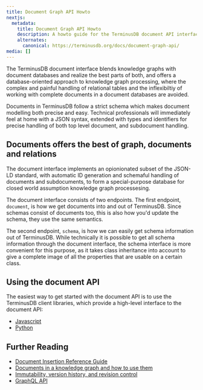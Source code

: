 ```yaml
---
title: Document Graph API Howto
nextjs:
  metadata:
    title: Document Graph API Howto
    description: A howto guide for the TerminusDB document API interface.
    alternates:
      canonical: https://terminusdb.org/docs/document-graph-api/
media: []
---
```


The TerminusDB document interface blends knowledge graphs with document databases and realize the best parts of both, and offers a database-oriented approach to knowledge graph processing, where the complex and painful handling of relational tables and the inflexibiltiy of working with complete documents in a document databases are avoided.

Documents in TerminusDB follow a strict schema which makes document modelling both precise and easy. Technical professionals will immediately feel at home with a JSON syntax, extended with types and identifiers for precise handling of both top level document, and subdocument handling.

## Documents offers the best of graph, documents and relations

The document interface implements an opionionated subset of the JSON-LD standard, with automatic ID generation and schemaful handling of documents and subdocuments, to form a special-purpose database for closed world assumption knowledge graph processesing. 

The document interface consists of two endpoints. The first endpoint, `document`, is how we get documents into and out of TerminusDB. Since schemas consist of documents too, this is also how you'd update the schema, they use the same semantics.

The second endpoint, `schema`, is how we can easily get schema information out of TerminusDB. While technically it is possible to get all schema information through the document interface, the schema interface is more convenient for this purpose, as it takes class inheritance into account to give a complete image of all the properties that are usable on a certain class.

## Using the document API

The easiest way to get started with the document API is to use the TerminusDB client libraries, which provide a high-level interface to the document API:

* [Javascript](/docs/use-the-javascript-client/)
* [Python](/docs/use-the-python-client/)

## Further Reading

* [Document Insertion Reference Guide](/docs/document-insertion/)
* [Documents in a knowledge graph and how to use them](/docs/documents-explanation/)
* [Immutability, version history, and revision control](/docs/immutability-explanation/)
* [GraphQL API](/docs/how-to-query-with-graphql/)

